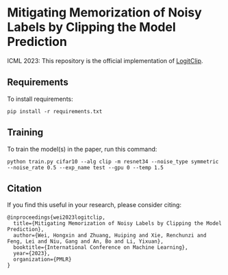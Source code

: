 
# Mitigating Memorization of Noisy Labels by Clipping the Model Prediction

ICML 2023: 
This repository is the official implementation of [LogitClip](https://arxiv.org/abs/2212.04055). 


## Requirements

To install requirements:

```setup
pip install -r requirements.txt
```

## Training

To train the model(s) in the paper, run this command:

```train
python train.py cifar10 --alg clip -m resnet34 --noise_type symmetric --noise_rate 0.5 --exp_name test --gpu 0 --temp 1.5
```


## Citation

If you find this useful in your research, please consider citing:

    @inproceedings{wei2023logitclip,
      title={Mitigating Memorization of Noisy Labels by Clipping the Model Prediction},
      author={Wei, Hongxin and Zhuang, Huiping and Xie, Renchunzi and Feng, Lei and Niu, Gang and An, Bo and Li, Yixuan},
      booktitle={International Conference on Machine Learning},
      year={2023},
      organization={PMLR}
    }
